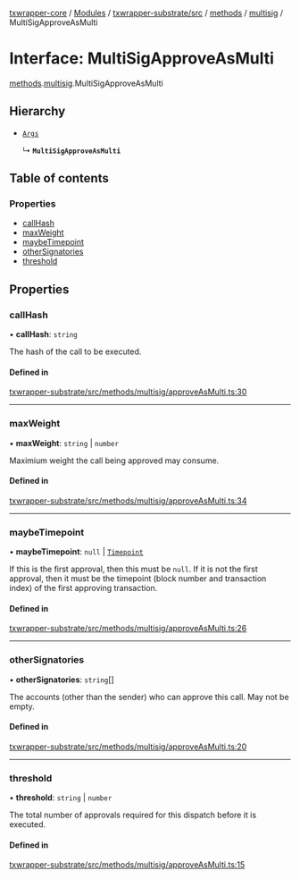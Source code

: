 [txwrapper-core](../README.md) / [Modules](../modules.md) / [txwrapper-substrate/src](../modules/txwrapper_substrate_src.md) / [methods](../modules/txwrapper_substrate_src.methods.md) / [multisig](../modules/txwrapper_substrate_src.methods.multisig.md) / MultiSigApproveAsMulti

# Interface: MultiSigApproveAsMulti

[methods](../modules/txwrapper_substrate_src.methods.md).[multisig](../modules/txwrapper_substrate_src.methods.multisig.md).MultiSigApproveAsMulti

## Hierarchy

- [`Args`](../modules/txwrapper_core_src.md#args)

  ↳ **`MultiSigApproveAsMulti`**

## Table of contents

### Properties

- [callHash](txwrapper_substrate_src.methods.multisig.MultiSigApproveAsMulti.md#callhash)
- [maxWeight](txwrapper_substrate_src.methods.multisig.MultiSigApproveAsMulti.md#maxweight)
- [maybeTimepoint](txwrapper_substrate_src.methods.multisig.MultiSigApproveAsMulti.md#maybetimepoint)
- [otherSignatories](txwrapper_substrate_src.methods.multisig.MultiSigApproveAsMulti.md#othersignatories)
- [threshold](txwrapper_substrate_src.methods.multisig.MultiSigApproveAsMulti.md#threshold)

## Properties

### callHash

• **callHash**: `string`

The hash of the call to be executed.

#### Defined in

[txwrapper-substrate/src/methods/multisig/approveAsMulti.ts:30](https://github.com/paritytech/txwrapper-core/blob/9387f90/packages/txwrapper-substrate/src/methods/multisig/approveAsMulti.ts#L30)

___

### maxWeight

• **maxWeight**: `string` \| `number`

Maximium weight the call being approved may consume.

#### Defined in

[txwrapper-substrate/src/methods/multisig/approveAsMulti.ts:34](https://github.com/paritytech/txwrapper-core/blob/9387f90/packages/txwrapper-substrate/src/methods/multisig/approveAsMulti.ts#L34)

___

### maybeTimepoint

• **maybeTimepoint**: ``null`` \| [`Timepoint`](../modules/txwrapper_substrate_src._internal_.md#timepoint)

If this is the first approval, then this must be `null`. If it is not the first
approval, then it must be the timepoint (block number and transaction index) of the first
approving transaction.

#### Defined in

[txwrapper-substrate/src/methods/multisig/approveAsMulti.ts:26](https://github.com/paritytech/txwrapper-core/blob/9387f90/packages/txwrapper-substrate/src/methods/multisig/approveAsMulti.ts#L26)

___

### otherSignatories

• **otherSignatories**: `string`[]

The accounts (other than the sender) who can approve this call.
May not be empty.

#### Defined in

[txwrapper-substrate/src/methods/multisig/approveAsMulti.ts:20](https://github.com/paritytech/txwrapper-core/blob/9387f90/packages/txwrapper-substrate/src/methods/multisig/approveAsMulti.ts#L20)

___

### threshold

• **threshold**: `string` \| `number`

The total number of approvals required for this dispatch before it is executed.

#### Defined in

[txwrapper-substrate/src/methods/multisig/approveAsMulti.ts:15](https://github.com/paritytech/txwrapper-core/blob/9387f90/packages/txwrapper-substrate/src/methods/multisig/approveAsMulti.ts#L15)
